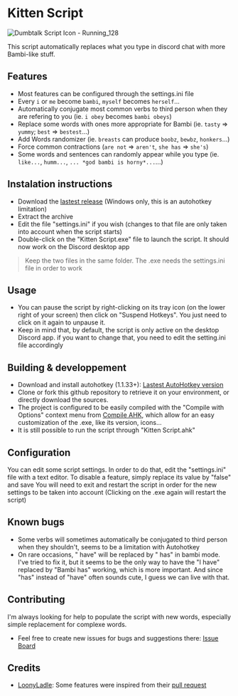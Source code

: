 # Kitten Script

![Dumbtalk Script Icon - Running_128](https://user-images.githubusercontent.com/5974879/118271520-af706a80-b4c1-11eb-8d0a-18f69c791f4c.png)

This script automatically replaces what you type in discord chat with more Bambi-like stuff.

## Features

- Most features can be configured through the settings.ini file
- Every `i` or `me` become `bambi`, `myself` becomes `herself`...
- Automatically conjugate most common verbs to third person when they are refering to you (ie. `i obey` becomes `bambi obeys`)
- Replace some words with ones more appropriate for Bambi (ie. `tasty` => `yummy`; `best` => `bestest`...)
- Add Words randomizer (ie. `breasts` can produce `boobz`, `bewbz`, `honkers`...)
- Force common contractions (`are not` => `aren't`, `she has` => `she's`)
- Some words and sentences can randomly appear while you type (ie. `like...`, `humm...`, `... *god bambi is horny*...`...)

## Instalation instructions

- Download the [lastest release](https://github.com/Triskelia/Bambi-Dumbtalk-Script/releases) (Windows only, this is an autohotkey limitation)
- Extract the archive
- Edit the file "settings.ini" if you wish (changes to that file are only taken into account when the script starts)
- Double-click on the "Kitten Script.exe" file to launch the script. It should now work on the Discord desktop app

> Keep the two files in the same folder. The .exe needs the settings.ini file in order to work

## Usage

- You can pause the script by right-clicking on its tray icon (on the lower right of your screen) then click on "Suspend Hotkeys". You just need to click on it again to unpause it.
- Keep in mind that, by default, the script is only active on the desktop Discord app. if you want to change that, you need to edit the setting.ini file accordingly

## Building & developpement

- Download and install autohotkey (1.1.33+): [Lastest AutoHotkey version](https://www.autohotkey.com/download/ahk-install.exe)
- Clone or fork this github repository to retrieve it on your environment, or directly download the sources.
- The project is configured to be easily compiled with the "Compile with Options" context menu from [Compile AHK](https://github.com/mercury233/compile-ahk), which allow for an easy customization of the .exe, like its version, icons...
- It is still possible to run the script through "Kitten Script.ahk"

## Configuration

You can edit some script settings. In order to do that, edit the "settings.ini" file with a text editor.
To disable a feature, simply replace its value by "false" and save
You will need to exit and restart the script in order for the new settings to be taken into account (Clicking on the .exe again will restart the script)

## Known bugs

- Some verbs will sometimes automatically be conjugated to third person when they shouldn't, seems to be a limitation with Autohotkey
- On rare occasions, " have" will be replaced by " has" in bambi mode. I've tried to fix it, but it seems to be the only way to have the "I have" replaced by "Bambi has" working, which is more important. And since "has" instead of "have" often sounds cute, I guess we can live with that.

## Contributing

I'm always looking for help to populate the script with new words, especially simple replacement for complexe words.

- Feel free to create new issues for bugs and suggestions there: [Issue Board](https://github.com/Triskelia/Bambi-Dumbtalk-Script/issues)

## Credits

- [LoonyLadle](https://github.com/LoonyLadle): Some features were inspired from their [pull request](https://github.com/Triskelia/Bambi-Dumbtalk-Script/pull/2)
